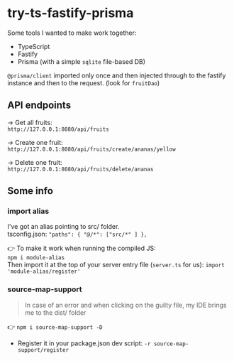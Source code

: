 # try-ts-fastify-prisma

Some tools I wanted to make work together:
 - TypeScript
 - Fastify
 - Prisma (with a simple `sqlite` file-based DB)

`@prisma/client` imported only once and then injected through to the fastify instance and then to the request. (look for `fruitDao`)

## API endpoints

-> Get all fruits:  
`http://127.0.0.1:8080/api/fruits`

-> Create one fruit:  
`http://127.0.0.1:8080/api/fruits/create/ananas/yellow`

-> Delete one fruit:  
`http://127.0.0.1:8080/api/fruits/delete/ananas`

## Some info

### import alias

I've got an alias pointing to src/ folder.  
tsconfig.json:
`"paths": { "@/*": ["src/*" ] },`

👉 To make it work when running the compiled JS:  
`npm i module-alias`  
Then import it at the top of your server entry file (`server.ts` for us): `import 'module-alias/register'`

### source-map-support

> In case of an error and when clicking on the guilty file, my IDE brings me to the dist/ folder

👉 `npm i source-map-support -D`
+ Register it in your package.json dev script: `-r source-map-support/register`
